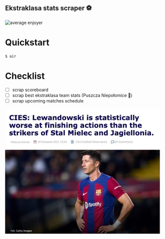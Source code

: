 ## Ekstraklasa stats scraper :soccer:

![average enjoyer](/assets/58q6lo.png)

# Quickstart

```bash
$ air
```

# Checklist

- [ ] scrap scoreboard
- [ ] scrap best ekstraklasa team stats (Puszcza Niepołomice :evergreen_tree:)
- [ ] scrap upcoming matches schedule

![lewandowski-meme](/assets/8fpebz.jpg)
